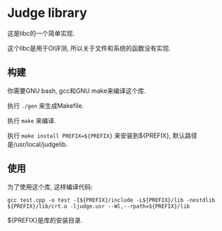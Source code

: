 # Judge library

这是libc的一个简单实现.

这个libc是用于OI评测, 所以关于文件和系统的函数没有实现.

## 构建

你需要GNU bash, gcc和GNU make来编译这个库.

执行 ```./gen``` 来生成Makefile.

执行 ```make``` 来编译.

执行 ```make install PREFIX=${PREFIX}``` 来安装到${PREFIX}, 默认路径是/usr/local/judgelib.

## 使用

为了使用这个库, 这样编译代码:

```shell
gcc test.cpp -o test -I${PREFIX}/include -L${PREFIX}/lib -nostdlib ${PREFIX}/lib/crt.o -ljudge.usr --Wl,--rpath=${PREFIX}/lib
```

${PREFIX}是库的安装目录.